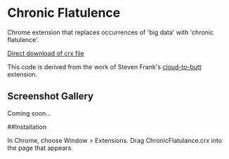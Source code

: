 # Chronic Flatulence


Chrome extension that replaces occurrences of 'big data' with 'chronic flatulence'.

[Direct download of crx file](https://github.com/brianshumate/chronic-flatulence/blob/master/ChronicFlatulence.crx?raw=true)

This code is derived from the work of Steven Frank's  [cloud-to-butt](https://github.com/panicsteve/cloud-to-butt) extension.

## Screenshot Gallery

Coming soon...

##Installation

In Chrome, choose Window > Extensions. Drag ChronicFlatulance.crx into the page that appears.
